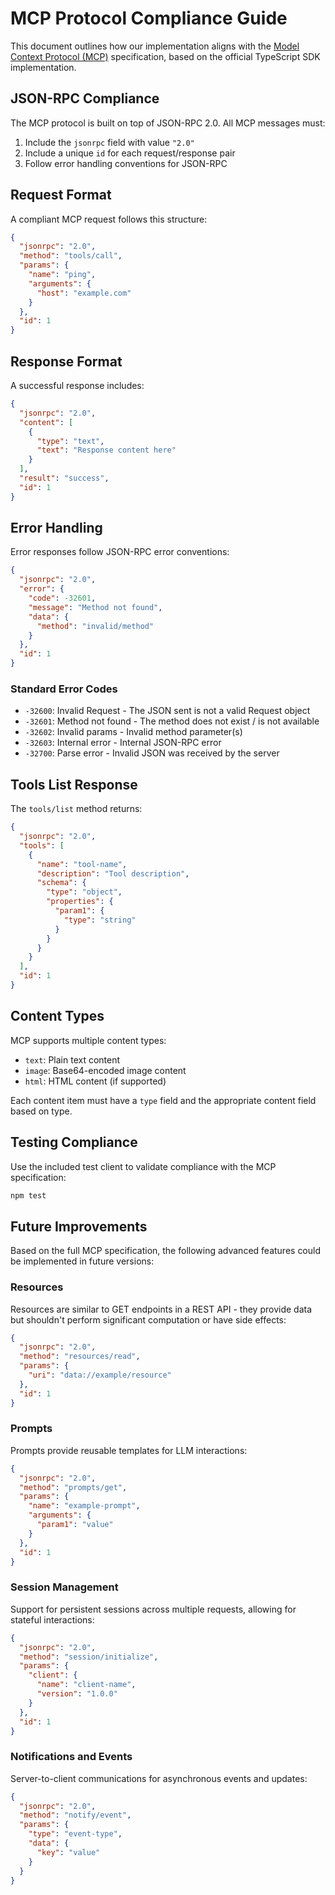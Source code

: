 # MCP Protocol Compliance Guide

This document outlines how our implementation aligns with the [Model Context Protocol (MCP)](https://modelcontextprotocol.io) specification, based on the official TypeScript SDK implementation.

## JSON-RPC Compliance

The MCP protocol is built on top of JSON-RPC 2.0. All MCP messages must:

1. Include the `jsonrpc` field with value `"2.0"`
2. Include a unique `id` for each request/response pair
3. Follow error handling conventions for JSON-RPC

## Request Format

A compliant MCP request follows this structure:

```json
{
  "jsonrpc": "2.0",
  "method": "tools/call",
  "params": {
    "name": "ping",
    "arguments": {
      "host": "example.com"
    }
  },
  "id": 1
}
```

## Response Format

A successful response includes:

```json
{
  "jsonrpc": "2.0",
  "content": [
    {
      "type": "text",
      "text": "Response content here"
    }
  ],
  "result": "success",
  "id": 1
}
```

## Error Handling

Error responses follow JSON-RPC error conventions:

```json
{
  "jsonrpc": "2.0",
  "error": {
    "code": -32601,
    "message": "Method not found",
    "data": {
      "method": "invalid/method"
    }
  },
  "id": 1
}
```

### Standard Error Codes

- `-32600`: Invalid Request - The JSON sent is not a valid Request object
- `-32601`: Method not found - The method does not exist / is not available
- `-32602`: Invalid params - Invalid method parameter(s)
- `-32603`: Internal error - Internal JSON-RPC error
- `-32700`: Parse error - Invalid JSON was received by the server

## Tools List Response

The `tools/list` method returns:

```json
{
  "jsonrpc": "2.0",
  "tools": [
    {
      "name": "tool-name",
      "description": "Tool description",
      "schema": {
        "type": "object",
        "properties": {
          "param1": {
            "type": "string"
          }
        }
      }
    }
  ],
  "id": 1
}
```

## Content Types

MCP supports multiple content types:

- `text`: Plain text content
- `image`: Base64-encoded image content
- `html`: HTML content (if supported)

Each content item must have a `type` field and the appropriate content field based on type.

## Testing Compliance

Use the included test client to validate compliance with the MCP specification:

```bash
npm test
```

## Future Improvements

Based on the full MCP specification, the following advanced features could be implemented in future versions:

### Resources

Resources are similar to GET endpoints in a REST API - they provide data but shouldn't perform significant computation or have side effects:

```json
{
  "jsonrpc": "2.0",
  "method": "resources/read",
  "params": {
    "uri": "data://example/resource"
  },
  "id": 1
}
```

### Prompts

Prompts provide reusable templates for LLM interactions:

```json
{
  "jsonrpc": "2.0",
  "method": "prompts/get",
  "params": {
    "name": "example-prompt",
    "arguments": {
      "param1": "value"
    }
  },
  "id": 1
}
```

### Session Management

Support for persistent sessions across multiple requests, allowing for stateful interactions:

```json
{
  "jsonrpc": "2.0",
  "method": "session/initialize",
  "params": {
    "client": {
      "name": "client-name",
      "version": "1.0.0"
    }
  },
  "id": 1
}
```

### Notifications and Events

Server-to-client communications for asynchronous events and updates:

```json
{
  "jsonrpc": "2.0",
  "method": "notify/event",
  "params": {
    "type": "event-type",
    "data": {
      "key": "value"
    }
  }
}
```
